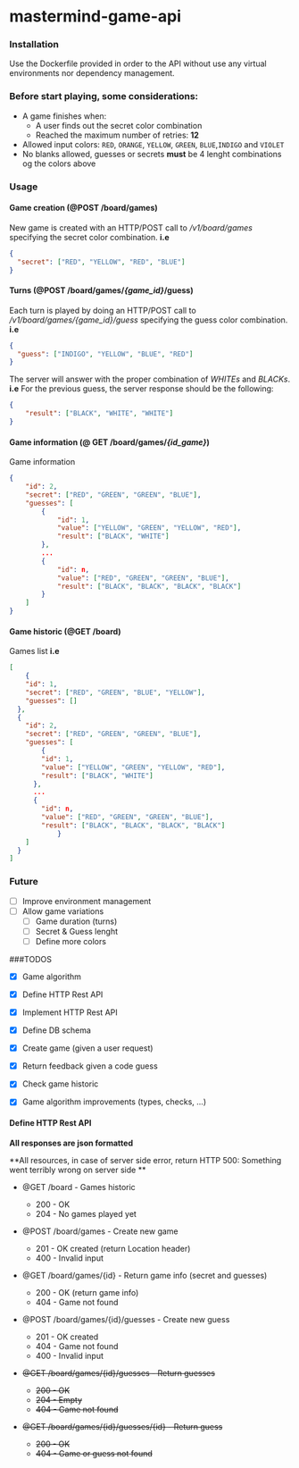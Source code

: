 # mastermind-game-api

### Installation
Use the Dockerfile provided in order to the API without use any virtual environments nor dependency management.

### Before start playing, some considerations:
* A game finishes when:
  *  A user finds out the secret color combination
  * Reached the maximum number of retries: **12**
* Allowed input colors: ``RED``, ``ORANGE``, ``YELLOW``, ``GREEN``, ``BLUE``,``INDIGO`` and ``VIOLET`` 
* No blanks allowed, guesses or secrets **must** be 4 lenght combinations og the colors above

### Usage
#### Game creation (@POST /board/games)
New game is created with an HTTP/POST call to */v1/board/games* specifying the secret color combination. **i.e**
```json
{
  "secret": ["RED", "YELLOW", "RED", "BLUE"]
}
```

#### Turns (@POST /board/games/*{game_id}*/guess)
Each turn is played by doing an HTTP/POST call to */v1/board/games/{game_id}/guess* specifying the guess color combination. **i.e**
```json
{
  "guess": ["INDIGO", "YELLOW", "BLUE", "RED"]
}
```
The server will answer with the proper combination of *WHITEs* and *BLACKs*. **i.e**
For the previous guess, the server response should be the following:
```json
{
	"result": ["BLACK", "WHITE", "WHITE"]
}
```

#### Game information (@ GET /board/games/*{id_game}*)
Game information
```json
{
	"id": 2,
	"secret": ["RED", "GREEN", "GREEN", "BLUE"],
	"guesses": [
		{
			"id": 1,
			"value": ["YELLOW", "GREEN", "YELLOW", "RED"],
			"result": ["BLACK", "WHITE"]
		},
		...
		{
			"id": n,
			"value": ["RED", "GREEN", "GREEN", "BLUE"],
			"result": ["BLACK", "BLACK", "BLACK", "BLACK"]
		}
	]
}
```

#### Game historic (@GET /board)
Games list  **i.e**
```json
[
	{
  	"id": 1,
    "secret": ["RED", "GREEN", "BLUE", "YELLOW"],
    "guesses": []
  },
  {
  	"id": 2,
    "secret": ["RED", "GREEN", "GREEN", "BLUE"],
    "guesses": [
    	{
      	"id": 1,
        "value": ["YELLOW", "GREEN", "YELLOW", "RED"],
        "result": ["BLACK", "WHITE"]
      },
      ...
      {
      	"id": n,
        "value": ["RED", "GREEN", "GREEN", "BLUE"],
        "result": ["BLACK", "BLACK", "BLACK", "BLACK"]
			}
    ]
  }
]
```
### Future
- [ ] Improve environment management
- [ ] Allow game variations
	- [ ] Game duration (turns)
	- [ ] Secret & Guess lenght
	- [ ] Define more colors

###TODOS
- [x] Game algorithm
- [x] Define HTTP Rest API
- [x] Implement HTTP Rest API
- [x] Define DB schema
- [x] Create game (given a user request)
- [x] Return feedback given a code guess
- [x] Check game historic
- [x] Game algorithm improvements (types, checks, ...)


#### Define HTTP Rest API
**All responses are json formatted**

**All resources, in case of server side error, return HTTP 500: Something went terribly wrong on server side **

* @GET /board - Games historic 
  * 200 - OK
  * 204 - No games played yet

* @POST /board/games - Create new game
  * 201 - OK created (return Location header)
  * 400 - Invalid input
  
* @GET /board/games/{id} - Return game info (secret and guesses)
  * 200 - OK (return game info)
  * 404 - Game not found
  
* @POST /board/games/{id}/guesses - Create new guess
  * 201 - OK created
  * 404 - Game not found
  * 400 - Invalid input
  
* ~~@GET /board/games/{id}/guesses - Return guesses~~
  * ~~200 - OK~~
  * ~~204 - Empty~~
  * ~~404 - Game not found~~

* ~~@GET /board/games/{id}/guesses/{id} - Return guess~~
  * ~~200 - OK~~
  * ~~404 - Game or guess not found~~


